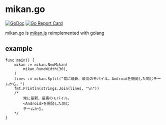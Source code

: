 # mikan.go

[![GoDoc](https://godoc.org/github.com/Mitu217/mikan?status.svg)](https://godoc.org/github.com/Mitu217/mikan)
[![Go Report Card](https://goreportcard.com/badge/github.com/Mitu217/mikan)](https://goreportcard.com/report/github.com/Mitu217/mikan)

mikan.go is [mikan.js](https://github.com/trkbt10/mikan.js) reimplemented with golang

## example

```golang
func main() {
	mikan := mikan.NewMikan(
		mikan.RuneWidth(30),
	)
	lines := mikan.Split("常に最新、最高のモバイル。Androidを開発した同じチームから。")
	fmt.Println(strings.Join(lines, "\n"))
	/*
		常に最新、最高のモバイル。
		<Android>を開発した同じ
		チームから。
	*/
}
```